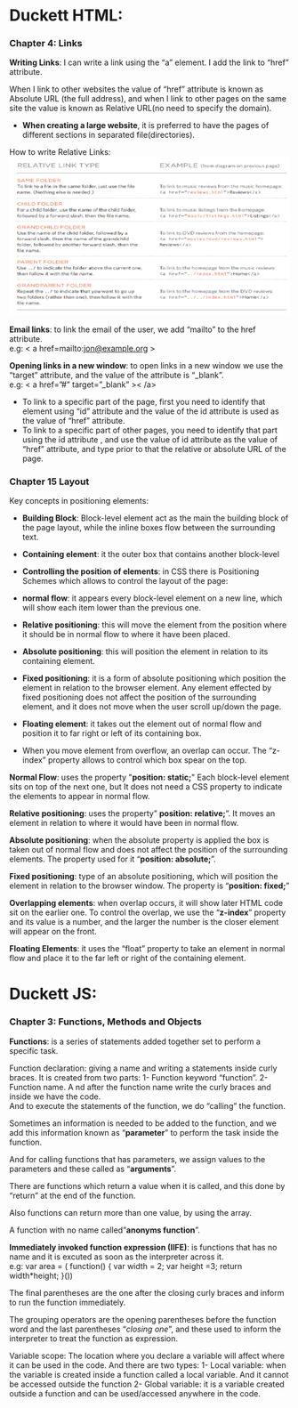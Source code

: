 # Duckett HTML:

### Chapter 4: Links

**Writing Links**: I can write a link using the “a” element. I add the link to “href” attribute.

When I link to other websites the value of “href” attribute is known as Absolute URL (the full address), and when I link to other pages on the same site the value is known as Relative URL(no need to specify the domain).

- **When creating a large website**, it is preferred to have the pages of different sections in separated file(directories).

How to write Relative Links: 
![Relative links](../img/class04/Relative-links.jpg)

**Email links**: to link the email of the user, we add “mailto” to the href attribute.<br>
 e.g: < a href=mailto:jon@example.org ></a>

**Opening links in a new window**:  to open links in a new window we use the “target” attribute, and the value of the attribute is “_blank”.<br>
e.g: < a href=”#” target=”_blank” >< /a>

- To link to a specific part of the page, first you need to identify that element using “id” attribute and the value of the id attribute is used as the value of “href” attribute.
- To link to a specific part of other pages, you need to identify that part using the id attribute , and use the value of  id attribute as the value of “href” attribute, and type prior to that the relative or absolute URL of the page.


### Chapter 15 Layout 

Key concepts in positioning elements:
  -	**Building Block**: Block-level element act as the main the building block of the page layout, while the inline boxes flow between the surrounding text.

  -	**Containing element**: it the outer box that contains another block-level 

  -	**Controlling the position of elements**: in CSS there is Positioning Schemes which allows to control the layout of the page: 

  - **normal flow**: it appears every block-level element on a new line, which will show each item lower than the previous one.

  - **Relative positioning**: this will move the element from the position where it should be in normal flow to where it have been placed.

   - **Absolute positioning**: this will position the element in relation to its containing element.
 
   - **Fixed positioning**: it is a form of absolute positioning which position the element in relation to the browser element. Any element effected by fixed positioning does not affect the position of the surrounding element, and it does not move when the user scroll up/down the page.

   - **Floating element**: it takes out the element out of normal flow and position it to far right or left of its containing box.

- When you move element from overflow, an overlap can occur. The “z-index” property allows to control which box spear on the top.

**Normal Flow**: uses the property "**position: static;**" Each block-level element sits on top of the next one, but It does not need a CSS property to indicate the elements to appear in normal flow.

**Relative positioning**: uses the property” **position: relative;**”. It moves an element in relation to where it would have been in normal flow.

**Absolute positioning**: when the absolute property is applied the box is taken out of normal flow and does not affect the position of the surrounding elements. The property used for it “**position: absolute;**”.

**Fixed positioning**: type of an absolute positioning, which will position the element in relation to the browser window. The property is “**position: fixed;**”

**Overlapping elements**: when overlap occurs, it will show later HTML code sit on the earlier one. To control the overlap, we use the “**z-index**” property and its value is a number, and the larger the number is the closer element will appear on the front.

**Floating Elements**: it uses the “float” property to take an element in normal flow and place it to the far left or right of the containing element.



# Duckett JS:

### Chapter 3: Functions, Methods and Objects

**Functions**: is a series of statements added together set to perform a specific task.

Function declaration: giving a name and writing a statements inside curly braces. It is created from two parts:
 1-	Function keyword “function”.
 2-	Function name.
A
nd after the function name write the curly braces and inside we have the code.<br>
And to execute the statements of the function, we do “calling” the function.

Sometimes an information is needed to be added to the function, and we add this information known as “**parameter**” to perform the task inside the function.<br>

And for calling functions that has parameters, we assign values to the parameters and these called as “**arguments**”.

There are functions which return a value when it is called, and this done by “return” at the end of the function.

Also functions can return more than one value, by using the array.

A function with no name called”**anonyms function**”.

**Immediately invoked function expression (IIFE)**: is functions that has no name and it is excuted as soon as the interpreter across it.<br>
e.g: var area = ( function() {
                       var width = 2;
                       var height =3;
                return width*height;
}())

The final parentheses are the one after the closing curly braces and inform to run the function immediately.<br>

The grouping operators are the opening parentheses before the function word and the last parentheses “*closing one*”, and these used to inform the interpreter to treat the function as expression.

Variable scope: The location where you declare a variable will affect where it can be used in the code. And there are two types:
 1-	Local variable: when the variable is created inside a function called a local variable. And it cannot be accessed outside the function
 2-	Global variable: it is a variable created outside a function and can be used/accessed anywhere in the code.


